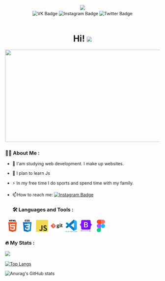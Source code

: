 
<div align="center"> 
  <div id="header" >
  <img src="https://media.giphy.com/media/M9gbBd9nbDrOTu1Mqx/giphy.gif" width="100"/>
</div>
<div id="badges" >
  <a src="https://vk.com/fuck__isis">
    <img src="https://img.shields.io/badge/-Вконтакте-blue?logo=vk&logoColor=white&style=for-the-badge" alt="VK Badge"/>
  </a>
  <a src="https://www.instagram.com/f0_ff_1/">
    <img src="https://img.shields.io/badge/-Instagram-E1306C?logo=instagram&logoColor=white&style=for-the-badge" alt="Instagram Badge"/>
  </a>
  <a src="https://www.facebook.com/WeaslyPptony/">
    <img src="https://img.shields.io/badge/-Facebook-blue?logo=facebook&logoColor=white&style=for-the-badge" alt="Twitter Badge"/>
  </a>  
</div>
<div id="counter" > 
  <img src="https://komarev.com/ghpvc/?username=your-github-f0ff1&style=for-the-badge&color=blue" alt=""/>
</div>
<h1 align="center">
  Hi!
  <img src="https://media.giphy.com/media/hvRJCLFzcasrR4ia7z/giphy.gif" width="30px"/>
</h1>
<div>
  <img src="https://media.giphy.com/media/dWesBcTLavkZuG35MI/giphy.gif" width="600" height="300"/>
</div>
</div>

  ### :man_technologist: About Me :
  
- :telescope: I'am studying web development. I make up websites.

- :seedling: I plan to learn Js

- :zap: In my free time I do sports and spend time with my family.

- :mailbox:How to reach me: [![Instagram Badge](https://img.shields.io/badge/-Instagram-E1306C?logo=instagram&logoColor=white&style=for-the-badge)](your-instagram-url)

  ### :hammer_and_wrench: Languages and Tools :
<div>
  
  &nbsp;<img src="https://github.com/devicons/devicon/blob/master/icons/html5/html5-original-wordmark.svg" width="40" height="40">&nbsp;
  <img src="https://github.com/devicons/devicon/blob/master/icons/css3/css3-original-wordmark.svg" width="40" height="40">&nbsp;
  <img src="https://github.com/devicons/devicon/blob/master/icons/javascript/javascript-original.svg" width="40" height="40">&nbsp;
  <img src="https://github.com/devicons/devicon/blob/master/icons/git/git-original-wordmark.svg" width="40" height="40">&nbsp;
  <img src="https://github.com/devicons/devicon/blob/master/icons/vscode/vscode-original-wordmark.svg" width="40" height="40">&nbsp;
  <img src="https://github.com/devicons/devicon/blob/master/icons/bootstrap/bootstrap-original-wordmark.svg" width="40" height="40">&nbsp;
  <img src="https://github.com/devicons/devicon/blob/master/icons/figma/figma-original.svg" width="40" height="40">&nbsp;
  
</div>

### :fire: My Stats :

<img src="http://github-readme-streak-stats.herokuapp.com?user=f0ff1&theme=dark&background=000000)](https://git.io/streak-stats">

[![Top Langs](https://github-readme-stats.vercel.app/api/top-langs/?username=f0ff1&layout=compact&theme=vision-friendly-dark)](https://github.com/anuraghazra/github-readme-stats)

![Anurag's GitHub stats](https://github-readme-stats.vercel.app/api?username=f0ff1&show_icons=true&theme=dark)
